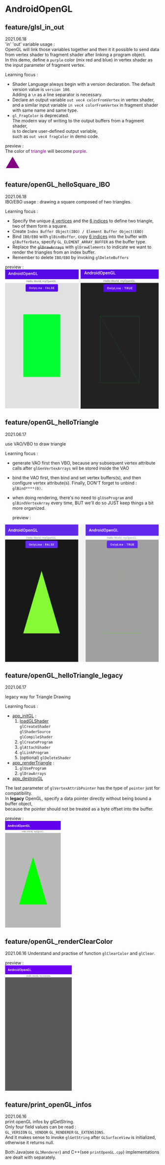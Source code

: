 # AndroidOpenGL


## feature/glsl_in_out
 2021.06.18  
'in' 'out' variable usage :  
OpenGL will link those variables together and then it it possible to send data from vertex shader to fragment shader after linking a program object.  
In this demo, define a `purple` color (mix red and blue) in vertex shader as the input parameter of fragment vertex.


Learning focus :
* Shader Language always begin with a version declaration.
  The default version value is `version 100`.  
  Adding a `\n` as a line separator is necessary.
* Declare an output variable `out vec4 colorFromVertex` in vertex shader,
  and a similar input variable `in vec4 colorFromVertex` in fragment shader with same name and same type.
* `gl_FragColor` is deprecated.  
  The modern way of writing to the output buffers from a fragment shader,  
  is to declare user-defined output variable,  
  such as `out vec4 fragColor` in demo code.

preview :  
The color of <span style="color:purple">triangle</span> will become <span style="color:purple">purple</span>.  
<span style="color:purple"><font size="150">▲</font></span>

## feature/openGL_helloSquare_IBO
 2021.06.18  
IBO/EBO usage : drawing a square composed of two triangles.

Learning focus :
* Specify the unique [4 vertices](app/src/main/cpp/AppOpenGL.cpp#L26-L31) and the [6 indices](app/src/main/cpp/AppOpenGL.cpp#L33-L36) to define two triangle, two of them form a square.
* Create `Index Buffer Object(IBO) / Element Buffer Object(EBO)`
* Bind `IBO/EBO` with `glBindBuffer`, copy [6 indices](app/src/main/cpp/AppOpenGL.cpp#L33-L36) into the buffer with `glBufferData`, specify `GL_ELEMENT_ARRAY_BUFFER` as the buffer type.
* Replace the ~~`glDrawArrays`~~ with `glDrawElements` to indicate we want to render the triangles from an index buffer.
* Remember to delete `IBO/EBO` by invoking `glDeleteBuffers`

preview :  
<img src="./preview/hello.square.IBO.png" alt="drawing" width="500"/>


## feature/openGL_helloTriangle
 2021.06.17

use VAO/VBO to draw triangle

Learning focus :
* generate VAO first then VBO, because any subsequent vertex attribute calls after `glGenVertexArrays` wil be stored inside the VAO
* bind the VAO first, then bind and set vertex buffers(s), and then configure vertex attribute(s). Finally, DON'T forget to unbind : `glBind****(0)`.
* when doing rendering, there's no need to `glUseProgram` and `glBindVertexArray` every time, BUT we'll do so JUST keep things a bit more organized.

  preview :
<img src="./preview/hello.triangle.2mode.png" alt="drawing" width="500"/>

## feature/openGL_helloTriangle_legacy
 2021.06.17

legacy way for Triangle Drawing

Learning focus :
*  [app_initGL](app/src/main/cpp/AppOpenGL.cpp#L172-L172) :  
   1. [loadGLShader](app/src/main/cpp/AppOpenGL.cpp#L44-L44)  
       `glCreateShader`  
       `glShaderSource`  
       `glCompileShader`
   2. `glCreateProgram`
   3. `glAttachShader`
   4. `glLinkProgram`
   5. (optional) `glDeleteShader`
* [app_renderTriangle](app/src/main/cpp/AppOpenGL.cpp#L152-L152) :
  1. `glUseProgram`
  2. `glDrawArrays`
* [app_destroyGL](app/src/main/cpp/AppOpenGL.cpp#L198-L198)

The last parameter of `glVertexAttribPointer` has the type of `pointer` just for compatibility.  
In **legacy** OpenGL, specify a data pointer directly without being bound a buffer object,  
because the pointer should not be treated as a byte offset into the buffer.

preview :  
![legacy.drawing.triangle](./preview/hello.triangle.legacy.png)

## feature/openGL_renderClearColor
 2021.06.16
Understand and practise of function `glClearColor` and `glClear`.

preview :  
![renderClearColor.gif](./preview/openGL.renderClearColor.gif)

## feature/print_openGL_infos
 2021.06.16  
print openGL infos by glGetString.   
Only four field values can be read :   
`GL_VERSION` `GL_VENDOR` `GL_RENDERER` `GL_EXTENSIONS`.  
And it makes sense to invoke `glGetString` after `GLSurfaceView` is initialized, otherwise it returns null.  

Both Java(see `GL3Renderer`) and C++(see `printOpenGL.cpp`) implementations are dealt with separately.  

